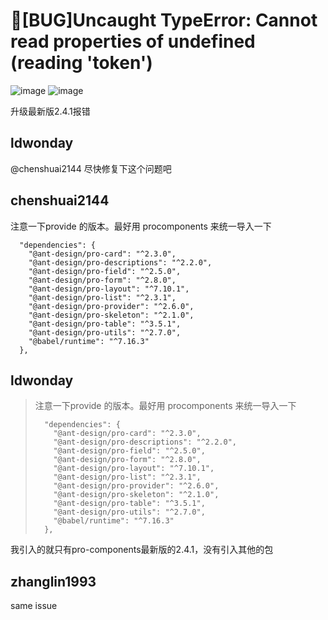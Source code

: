 # 🐛[BUG]Uncaught TypeError: Cannot read properties of undefined (reading 'token')

![image](https://user-images.githubusercontent.com/4630157/224879404-b515098a-501c-4f3b-8b35-978e9e820ad5.png)
![image](https://user-images.githubusercontent.com/4630157/224879797-de110752-6cc4-4ee5-a8cc-8e2b1466de2e.png)

升级最新版2.4.1报错

## ldwonday

@chenshuai2144 尽快修复下这个问题吧

## chenshuai2144

注意一下provide 的版本。最好用 procomponents 来统一导入一下

```
  "dependencies": {
    "@ant-design/pro-card": "^2.3.0",
    "@ant-design/pro-descriptions": "^2.2.0",
    "@ant-design/pro-field": "^2.5.0",
    "@ant-design/pro-form": "^2.8.0",
    "@ant-design/pro-layout": "^7.10.1",
    "@ant-design/pro-list": "^2.3.1",
    "@ant-design/pro-provider": "^2.6.0",
    "@ant-design/pro-skeleton": "^2.1.0",
    "@ant-design/pro-table": "^3.5.1",
    "@ant-design/pro-utils": "^2.7.0",
    "@babel/runtime": "^7.16.3"
  },
```

## ldwonday

> 注意一下provide 的版本。最好用 procomponents 来统一导入一下
>
> ```
>   "dependencies": {
>     "@ant-design/pro-card": "^2.3.0",
>     "@ant-design/pro-descriptions": "^2.2.0",
>     "@ant-design/pro-field": "^2.5.0",
>     "@ant-design/pro-form": "^2.8.0",
>     "@ant-design/pro-layout": "^7.10.1",
>     "@ant-design/pro-list": "^2.3.1",
>     "@ant-design/pro-provider": "^2.6.0",
>     "@ant-design/pro-skeleton": "^2.1.0",
>     "@ant-design/pro-table": "^3.5.1",
>     "@ant-design/pro-utils": "^2.7.0",
>     "@babel/runtime": "^7.16.3"
>   },
> ```

我引入的就只有pro-components最新版的2.4.1，没有引入其他的包

## zhanglin1993

same issue
